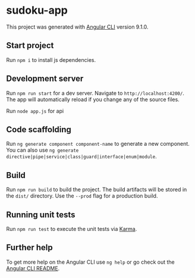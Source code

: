 # sudoku-app

This project was generated with [Angular CLI](https://github.com/angular/angular-cli) version 9.1.0.

## Start project

Run `npm i` to install js dependencies. 

## Development server

Run `npm run start` for a dev server. Navigate to `http://localhost:4200/`. The app will automatically reload if you change any of the source files.

Run `node app.js` for api

## Code scaffolding

Run `ng generate component component-name` to generate a new component. You can also use `ng generate directive|pipe|service|class|guard|interface|enum|module`.

## Build

Run `npm run build` to build the project. The build artifacts will be stored in the `dist/` directory. Use the `--prod` flag for a production build.

## Running unit tests

Run `npm run test` to execute the unit tests via [Karma](https://karma-runner.github.io).

## Further help

To get more help on the Angular CLI use `ng help` or go check out the [Angular CLI README](https://github.com/angular/angular-cli/blob/master/README.md).
